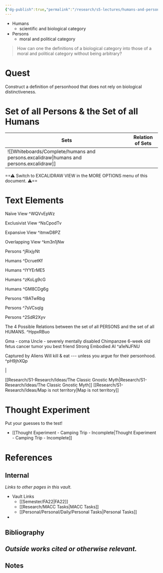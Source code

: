 ```yaml
---
{"dg-publish":true,"permalink":"/research/s5-lectures/humans-and-persons-lecture-outline/","tags":"gardenEntry"}
---
```



- Humans
	- scientific and biological category
- Persons
	- moral and political category

> How can one the definitions of a biological category into those of a moral and political category without being arbitrary?

# Quest
Construct a definition of personhood that does not rely on biological distinctiveness. 

# Set of all Persons & the Set of all Humans

| Sets | Relation of Sets |
| ---- | ---------------- |
|   ![[Whiteboards/Complete/humans and persons.excalidraw\|humans and persons.excalidraw]] |  
<div class="transclusion internal-embed is-loaded"><div class="markdown-embed">




==⚠  Switch to EXCALIDRAW VIEW in the MORE OPTIONS menu of this document. ⚠==


# Text Elements
Naïve View ^WQVvEpWz

Exclusivist View ^NsCpodTv

Expansive View ^itmwD8PZ

Overlapping View ^km3n1jNw

Persons ^jRixjyNt

Humans ^DcruetKf

Humans ^IYYErME5

Humans ^zKoLg9cG

Humans ^GM8CDg6g

Persons ^I9ATwRbg

Persons ^7sVCsqlg

Persons ^2SdR2Xyv

The 4 Possible Relations 
between the set of all PERSONS
and the set of all HUMANS. ^HppxRBuo

Gma - coma
Uncle - severely mentally disabled
Chimpanzee
6-week old fetus
cancer tumor
you
best friend
Strong Embodied AI ^a1eNJFNU

Captured by Aliens
Will kill & eat --- unless you 
argue for their personhood. ^pH9jhXQp



</div></div>
 |

[[Research/S1-Research/Ideas/The Classic Gnostic Myth\|Research/S1-Research/Ideas/The Classic Gnostic Myth]]
[[Research/S1-Research/Ideas/Map is not territory\|Map is not territory]]


# Thought Experiment
Put your guesses to the test!
- [[Thought Experiment - Camping Trip - Incomplete\|Thought Experiment - Camping Trip - Incomplete]]

# References
## Internal
*Links to other pages in this vault.*
- Vault Links
	- [[Semester/FA22\|FA22]]
	- [[Research/MACC Tasks\|MACC Tasks]]
	- [[Personal/Personal/Daily/Personal Tasks\|Personal Tasks]]
- 

## Bibliography
*Outside works cited or otherwise relevant.*
- 

## Notes
